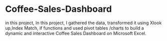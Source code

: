 # Coffee-Sales-Dashboard
in this project, In this project, I gathered the data, transformed it using Xlook up,Index Match, if functions and used pivot tables /charts to build a dynamic and interactive Coffee Sales Dashboard on Microsoft Excel.
